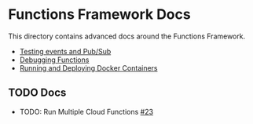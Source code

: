 # Functions Framework Docs

This directory contains advanced docs around the Functions Framework.

- [Testing events and Pub/Sub](events.md)
- [Debugging Functions](debugging.md)
- [Running and Deploying Docker Containers](docker.md)

## TODO Docs

- TODO: Run Multiple Cloud Functions [#23](https://github.com/GoogleCloudPlatform/functions-framework-nodejs/issues/23)